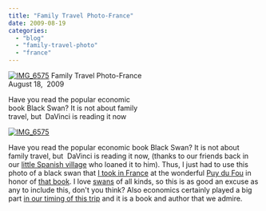 ```yaml
---
title: "Family Travel Photo-France"
date: 2009-08-19
categories: 
  - "blog"
  - "family-travel-photo"
  - "france"
---
```


 [![IMG_6575](https://pub-ac94b3f306b24c0dba4238943c97f2e1.r2.dev/6a00e5502a9507883301157143d3f1970c.jpg)](https://pub-ac94b3f306b24c0dba4238943c97f2e1.r2.dev/6a00e5502a9507883301157143d3f1970c.jpg) Family Travel Photo-France  
August 18,  2009

Have you read the popular economic  
book Black Swan? It is not about family  
travel, but  DaVinci is reading it now

<!--more-->

[![IMG_6575](https://pub-ac94b3f306b24c0dba4238943c97f2e1.r2.dev/6a00e5502a9507883301157238627d970b.jpg)](https://pub-ac94b3f306b24c0dba4238943c97f2e1.r2.dev/6a00e5502a9507883301157238627d970b.jpg)

Have you read the popular economic book Black Swan? It is not about family travel, but  DaVinci is reading it now, (thanks to our friends back in our [little Spanish village](http://soultravelers3new.local/2006/11/we-are-living-i.html) who loaned it to him). Thus, I just had to use this photo of a black swan that [I took in France](http://soultravelers3new.local/2009/06/family-travel-photofrance-puy-du-fou-theme-park-1.html) at the wonderful [Puy du Fou](http://www.puydufou.com/uk/) in honor of [that book](http://www.fooledbyrandomness.com/). I love [swans](http://en.wikipedia.org/wiki/Swan) of all kinds, so this is as good an excuse as any to include this, don't you think? Also economics certainly played a big part [in our timing of this trip](http://soultravelers3new.local/2006/08/timing-is-eve-1.html) and it is a book and author that we admire.
